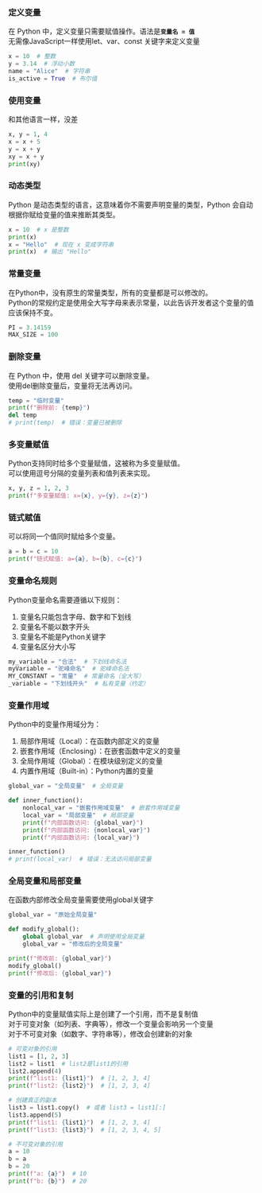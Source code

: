 ### 定义变量

在 Python 中，定义变量只需要赋值操作。语法是 ​**​`变量名 = 值`​**​  
无需像JavaScript一样使用let、var、const 关键字来定义变量

```Python
x = 10  # 整数
y = 3.14  # 浮动小数
name = "Alice"  # 字符串
is_active = True  # 布尔值
```

### 使用变量

和其他语言一样，没差

```Python
x, y = 1, 4
x = x + 5
y = x + y
xy = x + y
print(xy)
```

### 动态类型

Python 是动态类型的语言，这意味着你不需要声明变量的类型，Python 会自动根据你赋给变量的值来推断其类型。

```Python
x = 10  # x 是整数
print(x)
x = "Hello"  # 现在 x 变成字符串
print(x)  # 输出 "Hello"
```

### 常量变量

在Python中，没有原生的常量类型，所有的变量都是可以修改的。  
Python的常规约定是使用全大写字母来表示常量，以此告诉开发者这个变量的值应该保持不变。

```Python
PI = 3.14159
MAX_SIZE = 100
```

### 删除变量

在 Python 中，使用 del 关键字可以删除变量。  
使用del删除变量后，变量将无法再访问。

```Python
temp = "临时变量"
print(f"删除前: {temp}")
del temp
# print(temp)  # 错误：变量已被删除 
```

### 多变量赋值

Python支持同时给多个变量赋值，这被称为多变量赋值。  
可以使用逗号分隔的变量列表和值列表来实现。

```Python
x, y, z = 1, 2, 3
print(f"多变量赋值: x={x}, y={y}, z={z}")
```

### 链式赋值

可以将同一个值同时赋给多个变量。

```Python
a = b = c = 10
print(f"链式赋值: a={a}, b={b}, c={c}")
```

### 变量命名规则

Python变量命名需要遵循以下规则：

1. 变量名只能包含字母、数字和下划线
2. 变量名不能以数字开头
3. 变量名不能是Python关键字
4. 变量名区分大小写

```Python
my_variable = "合法"  # 下划线命名法
myVariable = "驼峰命名"  # 驼峰命名法
MY_CONSTANT = "常量"  # 常量命名（全大写）
_variable = "下划线开头"  # 私有变量（约定）
```

### 变量作用域

Python中的变量作用域分为：

1. 局部作用域（Local）：在函数内部定义的变量
2. 嵌套作用域（Enclosing）：在嵌套函数中定义的变量
3. 全局作用域（Global）：在模块级别定义的变量
4. 内置作用域（Built-in）：Python内置的变量

```Python
global_var = "全局变量"  # 全局变量

def inner_function():
    nonlocal_var = "嵌套作用域变量"  # 嵌套作用域变量
    local_var = "局部变量"  # 局部变量
    print(f"内部函数访问: {global_var}")
    print(f"内部函数访问: {nonlocal_var}")
    print(f"内部函数访问: {local_var}")

inner_function()
# print(local_var)  # 错误：无法访问局部变量
```

### 全局变量和局部变量

在函数内部修改全局变量需要使用global关键字

```Python
global_var = "原始全局变量"

def modify_global():
    global global_var  # 声明使用全局变量
    global_var = "修改后的全局变量"

print(f"修改前: {global_var}")
modify_global()
print(f"修改后: {global_var}")
```

### 变量的引用和复制

Python中的变量赋值实际上是创建了一个引用，而不是复制值  
对于可变对象（如列表、字典等），修改一个变量会影响另一个变量  
对于不可变对象（如数字、字符串等），修改会创建新的对象

```Python
# 可变对象的引用
list1 = [1, 2, 3]
list2 = list1  # list2是list1的引用
list2.append(4)
print(f"list1: {list1}")  # [1, 2, 3, 4]
print(f"list2: {list2}")  # [1, 2, 3, 4]

# 创建真正的副本
list3 = list1.copy()  # 或者 list3 = list1[:]
list3.append(5)
print(f"list1: {list1}")  # [1, 2, 3, 4]
print(f"list3: {list3}")  # [1, 2, 3, 4, 5]

# 不可变对象的引用
a = 10
b = a
b = 20
print(f"a: {a}")  # 10
print(f"b: {b}")  # 20
```